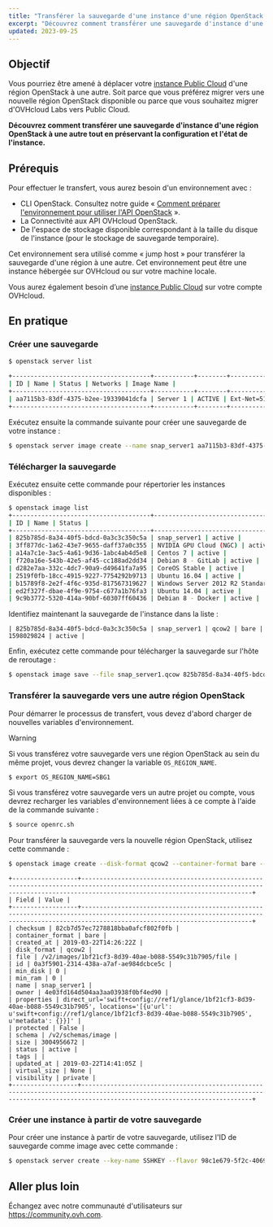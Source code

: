 ```yaml
---
title: "Transférer la sauvegarde d'une instance d'une région OpenStack à une autre"
excerpt: "Découvrez comment transférer une sauvegarde d'instance d'une région OpenStack à une autre tout en préservant la configuration et l'état de l'instance"
updated: 2023-09-25
---
```


## Objectif

Vous pourriez être amené à déplacer votre [instance Public Cloud](https://www.ovhcloud.com/fr-ca/public-cloud/) d'une région OpenStack à une autre. Soit parce que vous préférez migrer vers une nouvelle région OpenStack disponible ou parce que vous souhaitez migrer d'OVHcloud Labs vers Public Cloud.

**Découvrez comment transférer une sauvegarde d'instance d'une région OpenStack à une autre tout en préservant la configuration et l'état de l'instance.**

## Prérequis

Pour effectuer le transfert, vous aurez besoin d'un environnement avec :

- CLI OpenStack. Consultez notre guide « [Comment préparer l'environnement pour utiliser l'API OpenStack](/pages/public_cloud/compute/prepare_the_environment_for_using_the_openstack_api) ».
- La Connectivité aux API OVHcloud OpenStack.
- De l'espace de stockage disponible correspondant à la taille du disque de l'instance (pour le stockage de sauvegarde temporaire).

Cet environnement sera utilisé comme « jump host » pour transférer la sauvegarde d'une région à une autre. Cet environnement peut être une instance hébergée sur OVHcloud ou sur votre machine locale.

Vous aurez également besoin d’une [instance Public Cloud](https://www.ovhcloud.com/fr-ca/public-cloud/) sur votre compte OVHcloud.

## En pratique

### Créer une sauvegarde

```bash
$ openstack server list
 
+--------------------------------------+-----------+--------+--------------------------------------------------+--------------+
| ID | Name | Status | Networks | Image Name |
+--------------------------------------+-----------+--------+--------------------------------------------------+--------------+
| aa7115b3-83df-4375-b2ee-19339041dcfa | Server 1 | ACTIVE | Ext-Net=51.xxx.xxx.xxx, 2001:41d0:xxx:xxxx::xxxx | Ubuntu 16.04 |
+--------------------------------------+-----------+--------+--------------------------------------------------+--------------+
```

Exécutez ensuite la commande suivante pour créer une sauvegarde de votre instance :

```bash
$ openstack server image create --name snap_server1 aa7115b3-83df-4375-b2ee-19339041dcfa
```

### Télécharger la sauvegarde

Exécutez ensuite cette commande pour répertorier les instances disponibles :

```bash
$ openstack image list
+--------------------------------------+-----------------------------------------------+--------+
| ID | Name | Status |
+--------------------------------------+-----------------------------------------------+--------+
| 825b785d-8a34-40f5-bdcd-0a3c3c350c5a | snap_server1 | active |
| 3ff877dc-1a62-43e7-9655-daff37a0c355 | NVIDIA GPU Cloud (NGC) | active |
| a14a7c1e-3ac5-4a61-9d36-1abc4ab4d5e8 | Centos 7 | active |
| f720a16e-543b-42e5-af45-cc188ad2dd34 | Debian 8 - GitLab | active |
| d282e7aa-332c-4dc7-90a9-d49641fa7a95 | CoreOS Stable | active |
| 2519f0fb-18cc-4915-9227-7754292b9713 | Ubuntu 16.04 | active |
| b15789f8-2e2f-4f6c-935d-817567319627 | Windows Server 2012 R2 Standard - UEFI | active |
| ed2f327f-dbae-4f9e-9754-c677a1b76fa3 | Ubuntu 14.04 | active |
| 9c9b3772-5320-414a-90bf-60307ff60436 | Debian 8 - Docker | active |
```

Identifiez maintenant la sauvegarde de l'instance dans la liste :

```text
| 825b785d-8a34-40f5-bdcd-0a3c3c350c5a | snap_server1 | qcow2 | bare | 1598029824 | active |
```

Enfin, exécutez cette commande pour télécharger la sauvegarde sur l'hôte de reroutage :

```bash
$ openstack image save --file snap_server1.qcow 825b785d-8a34-40f5-bdcd-0a3c3c350c5a
```

<a name="transfer"></a>

### Transférer la sauvegarde vers une autre région OpenStack

Pour démarrer le processus de transfert, vous devez d'abord charger de nouvelles variables d'environnement.

> [!warning]
>
> Si vous transférez votre sauvegarde vers une région OpenStack au sein du même projet, vous devrez changer la variable `OS_REGION_NAME`.
>

```bash
$ export OS_REGION_NAME=SBG1
```

Si vous transférez votre sauvegarde vers un autre projet ou compte, vous devrez recharger les variables d'environnement liées à ce compte à l'aide de la commande suivante :

```bash
$ source openrc.sh
```

Pour transférer la sauvegarde vers la nouvelle région OpenStack, utilisez cette commande :

```bash
$ openstack image create --disk-format qcow2 --container-format bare --file snap_server1.qcow snap_server1
```

```text
+------------------+-------------------------------------------------------------------------------------------------------------------------------------------------------------------------------------------+
| Field | Value |
+------------------+-------------------------------------------------------------------------------------------------------------------------------------------------------------------------------------------+
| checksum | 82cb7d57ec7278818bba0afcf802f0fb |
| container_format | bare |
| created_at | 2019-03-22T14:26:22Z |
| disk_format | qcow2 |
| file | /v2/images/1bf21cf3-8d39-40ae-b088-5549c31b7905/file |
| id | 0a3f5901-2314-438a-a7af-ae984dcbce5c |
| min_disk | 0 |
| min_ram | 0 |
| name | snap_server1 |
| owner | 4e03fd164d504aa3aa03938f0bf4ed90 |
| properties | direct_url='swift+config://ref1/glance/1bf21cf3-8d39-40ae-b088-5549c31b7905', locations='[{u'url': u'swift+config://ref1/glance/1bf21cf3-8d39-40ae-b088-5549c31b7905', u'metadata': {}}]' |
| protected | False |
| schema | /v2/schemas/image |
| size | 3004956672 |
| status | active |
| tags | |
| updated_at | 2019-03-22T14:41:05Z |
| virtual_size | None |
| visibility | private |
+------------------+-------------------------------------------------------------------------------------------------------------------------------------------------------------------------------------------+
```

### Créer une instance à partir de votre sauvegarde

Pour créer une instance à partir de votre sauvegarde, utilisez l'ID de sauvegarde comme image avec cette commande :

```bash
$ openstack server create --key-name SSHKEY --flavor 98c1e679-5f2c-4069-b4da-4a4f7179b758 --image 0a3f5901-2314-438a-a7af-ae984dcbce5c Server1_from_snap
```

## Aller plus loin

Échangez avec notre communauté d'utilisateurs sur <https://community.ovh.com>.